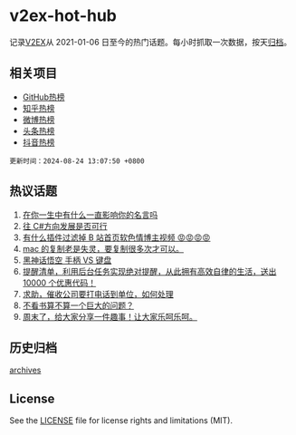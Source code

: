 # v2ex-hot-hub

 记录[V2EX](https://www.v2ex.com/)从 2021-01-06 日至今的热门话题。每小时抓取一次数据，按天[归档](archives)。
 
 ## 相关项目

- [GitHub热榜](https://github.com/lonnyzhang423/github-hot-hub)
- [知乎热榜](https://github.com/lonnyzhang423/zhihu-hot-hub)
- [微博热榜](https://github.com/lonnyzhang423/weibo-hot-hub)
- [头条热榜](https://github.com/lonnyzhang423/toutiao-hot-hub)
- [抖音热榜](https://github.com/lonnyzhang423/douyin-hot-hub)


 `更新时间：2024-08-24 13:07:50 +0800`

## 热议话题

1. [在你一生中有什么一直影响你的名言吗](https://www.v2ex.com/t/1067237)
1. [往 C#方向发展是否可行](https://www.v2ex.com/t/1067229)
1. [有什么插件过滤掉 B 站首页软色情博主视频 😡😡😡😡](https://www.v2ex.com/t/1067288)
1. [mac 的复制老是失灵，要复制很多次才可以。](https://www.v2ex.com/t/1067284)
1. [黑神话悟空 手柄 VS 键盘](https://www.v2ex.com/t/1067245)
1. [提醒清单，利用后台任务实现绝对提醒，从此拥有高效自律的生活，送出 10000 个优惠代码！](https://www.v2ex.com/t/1067222)
1. [求助，催收公司要打电话到单位，如何处理](https://www.v2ex.com/t/1067241)
1. [不看书算不算一个巨大的问题？](https://www.v2ex.com/t/1067287)
1. [周末了，给大家分享一件趣事！让大家乐呵乐呵。](https://www.v2ex.com/t/1067270)

## 历史归档

[archives](archives)

## License

See the [LICENSE](LICENSE) file for license rights and limitations (MIT).
